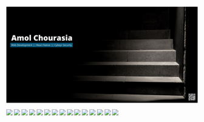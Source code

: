 
![banner image](https://github.com/amolchourasia27/amolchourasia27/blob/main/Amol%20Chourasia.jpg?raw=true)

![](https://img.shields.io/badge/C-00599C?style=for-the-badge&logo=c&logoColor=white)
![](https://img.shields.io/badge/C%2B%2B-00599C?style=for-the-badge&logo=c%2B%2B&logoColor=white)
![](https://img.shields.io/badge/JavaScript-F7DF1E?style=for-the-badge&logo=javascript&logoColor=black)
![](https://img.shields.io/badge/HTML-239120?style=for-the-badge&logo=html5&logoColor=white)
![](https://img.shields.io/badge/CSS-239120?&style=for-the-badge&logo=css3&logoColor=white)
![](https://img.shields.io/badge/Node.js-43853D?style=for-the-badge&logo=node.js&logoColor=white)
![](https://img.shields.io/badge/Heroku-430098?style=for-the-badge&logo=heroku&logoColor=white)
![](https://img.shields.io/badge/React_Native-20232A?style=for-the-badge&logo=react&logoColor=61DAFB)
![](https://img.shields.io/badge/Shell_Script-121011?style=for-the-badge&logo=gnu-bash&logoColor=white)
![](https://img.shields.io/badge/MongoDB-12100E?style=for-the-badge&logo=mongoDB&logoColor=green)
![](https://img.shields.io/badge/GIT-12100E?style=for-the-badge&logo=GIT&logoColor=orange)
![](https://img.shields.io/badge/kaliLinux-20232A?style=for-the-badge&logo=kalilinux&logoColor=red)
![](https://img.shields.io/badge/OWASP-12100E?style=for-the-badge&logo=OWASP&logoColor=white)
![](https://img.shields.io/badge/buirpsuit-12100E?style=for-the-badge&logo=buirpsuit&logoColor=white)
![](https://img.shields.io/badge/OWASPZAP-12100E?style=for-the-badge&logo=OWASPZAP&logoColor=white)

